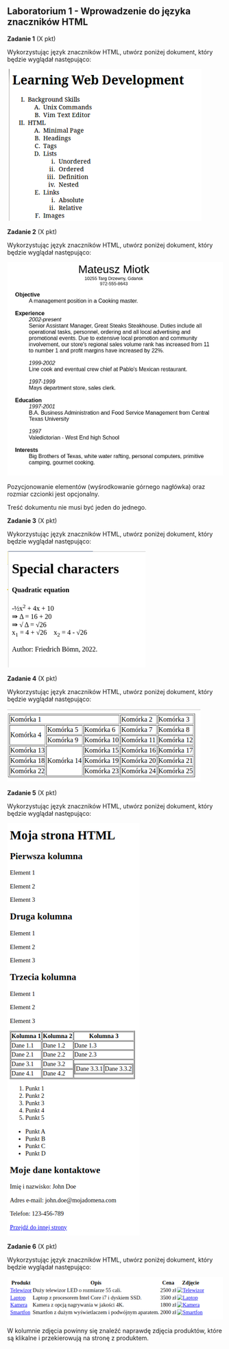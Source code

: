 ## Laboratorium 1 - Wprowadzenie do języka znaczników HTML

**Zadanie 1** (X pkt)

Wykorzystując język znaczników HTML, utwórz poniżej dokument, który będzie wyglądał następująco: 

[![](assets/zad1.png)](assets/zad1.png)

**Zadanie 2** (X pkt)

Wykorzystując język znaczników HTML, utwórz poniżej dokument, który będzie wyglądał następująco:

[![](assets/zad2.png)](assets/zad2.png)

Pozycjonowanie elementów (wyśrodkowanie górnego nagłówka) oraz rozmiar czcionki jest opcjonalny.

Treść dokumentu nie musi być jeden do jednego.

**Zadanie 3** (X pkt)

Wykorzystując język znaczników HTML, utwórz poniżej dokument, który będzie wyglądał następująco:

[![](assets/zad3.png)](assets/zad3.png)

**Zadanie 4** (X pkt)

Wykorzystując język znaczników HTML, utwórz poniżej dokument, który będzie wyglądał następująco:

[![](assets/zad4.png)](assets/zad4.png)

**Zadanie 5** (X pkt)

Wykorzystując język znaczników HTML, utwórz poniżej dokument, który będzie wyglądał następująco:

[![](assets/zad5.png)](assets/zad5.png)

**Zadanie 6** (X pkt)

Wykorzystując język znaczników HTML, utwórz poniżej dokument, który będzie wyglądał następująco:

[![](assets/zad6.png)](assets/zad6.png)

W kolumnie zdjęcia powinny się znaleźć naprawdę zdjęcia produktów, które są klikalne i przekierowują na stronę z produktem.
